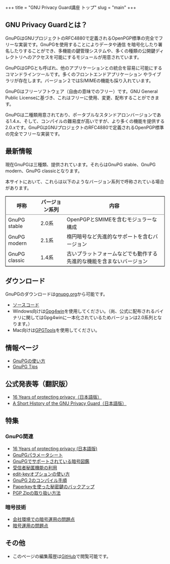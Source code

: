 +++
title = "GNU Privacy Guard講座 トップ"
slug = "main"
+++

## GNU Privacy Guardとは？

GnuPGはGNUプロジェクトのRFC4880で定義されるOpenPGP標準の完全でフリーな実装です。GnuPGを使用することによりデータや通信 を暗号化したり署名したりすることができ、多機能の鍵管理システムや、多くの種類の公開鍵ディレクトリへのアクセスを可能にするモジュールが用意されています。

GnuPGはGPGとも呼ばれ、他のアプリケーションとの統合を容易に可能にするコマンドラインツールです。多くのフロントエンドアプリケーション やライブラリが存在します。バージョン２ではS/MIMEの機能も採り入れています。

GnuPGはフリーソフトウェア（自由の意味でのフリー）です。GNU General Public Licenseに基づき、これはフリーに使用、変更、配布することができます。

GnuPGは二種類用意されており、ポータブルなスタンドアロンバージョンである1.4.x、そして、コンパイルの難易度が高いですが、より多くの機能を提供する2.0.xです。GnuPGはGNUプロジェクトのRFC4880で定義されるOpenPGP標準の完全でフリーな実装です。

## 最新情報

現在GnuPGは三種類、提供されています。それらはGnuPG stable、GnuPG modern、GnuPG classicとなります。

本サイトにおいて、これらは以下のようなバージョン系列で呼称されている場合があります。

<table border="2" cellspacing="0" cellpadding="6" rules="groups" frame="hsides">


<colgroup>
<col  class="left" />

<col  class="left" />

<col  class="left" />
</colgroup>
<thead>
<tr>
<th scope="col" class="left">呼称</th>
<th scope="col" class="left">バージョン系列</th>
<th scope="col" class="left">内容</th>
</tr>
</thead>

<tbody>
<tr>
<td class="left">GnuPG stable</td>
<td class="left">2.0系</td>
<td class="left">OpenPGPとSMIMEを含むモジュラーな構成</td>
</tr>


<tr>
<td class="left">GnuPG modern</td>
<td class="left">2.1系</td>
<td class="left">楕円暗号など先進的なサポートを含むバージョン</td>
</tr>


<tr>
<td class="left">GnuPG classic</td>
<td class="left">1.4系</td>
<td class="left">古いプラットフォームなどでも動作する先進的な機能を含まないバージョン</td>
</tr>
</tbody>
</table>

## ダウンロード


GnuPGのダウンロードは[gnupg.org](http://gnupg.org/)から可能です。

* [ソースコード](http://gnupg.org/download/index.en.html)
* Windows向けは[Gpg4win](http://gpg4win.org/)を使用してください。（尚、公式に配布されるバイナリに関してはGpg4winに一本化されているためバージョンは2.0系列となります。）
* Mac向けは[GPGTools](https://gpgtools.org/)を使用してください。

## 情報ページ

* [GnuPGの使い方](/documents/howto)
* [GnuPG Tips](/documents/tips)

## 公式発表等（翻訳版）

* [16 Years of protecting privacy（日本語版）](/official/16th-announcement)
* [A Short History of the GNU Privacy Guard（日本語版）](/official/shorthist)

## 特集

### GnuPG関連

* [16 Years of protecting privacy (日本語版)](/official/16th-announcement)
* [GnuPGパラメータシート](/extra/parameter)
* [GnuPGでサポートされている暗号図鑑](/extra/sample)
* [受信者秘匿機能の利用](/documents/anonymous-recipients)
* [edit-keyオプションの使い方](/documents/editkey)
* [GnuPG 2のコンパイル手順](/documents/gpg2compile)
* [Paperkeyを使った秘密鍵のバックアップ](/documents/paperkey)
* [PGP Zipの取り扱い方法](/documents/pgpzip)

### 暗号技術

* [会社環境での暗号運用の問題点](/papers/company)
* [暗号運用の問題点](/papers/problem)

## その他

* このページの編集履歴は[GitHub](https://github.com/hsaito/gnupg-kouza-page)で閲覧可能です。
